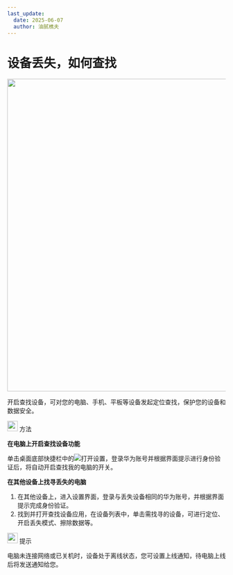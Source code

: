 ```yaml
---
last_update:
  date: 2025-06-07
  author: 油腻樵夫
---
```


# 设备丢失，如何查找

<img src="https://tips-p01-drcn.dbankcdn.cn/MODEL/DOC/C00B030/resource/card/202512281uswxk/zh-cn/image/figure/fig_settings_FindDevice.png" width="720" height=""/> 

开启查找设备，可对您的电脑、手机、平板等设备发起定位查找，保护您的设备和数据安全。

<img src="https://tips-p01-drcn.dbankcdn.cn/MODEL/DOC/C00B030/resource/card/202512281uswxk/zh-cn/image/common/buttons/fig_method.png" width="24" height="24"/> 方法

**在电脑上开启查找设备功能**

单击桌面底部快捷栏中的![](https://tips-p01-drcn.dbankcdn.cn/MODEL/DOC/C00B030/resource/card/202512281uswxk/zh-cn/image/common/icon/appicon_settings.png)打开设置，登录华为账号并根据界面提示进行身份验证后，将自动开启查找我的电脑的开关。

**在其他设备上找寻丢失的电脑**

1.  在其他设备上，进入设置界面，登录与丢失设备相同的华为账号，并根据界面提示完成身份验证。
2.  找到并打开查找设备应用，在设备列表中，单击需找寻的设备，可进行定位、开启丢失模式、擦除数据等。

<img src="https://tips-p01-drcn.dbankcdn.cn/MODEL/DOC/C00B030/resource/card/202512281uswxk/zh-cn/image/common/buttons/fig_tips.png" width="24" height="24"/> 提示

电脑未连接网络或已关机时，设备处于离线状态，您可设置上线通知，待电脑上线后将发送通知给您。




